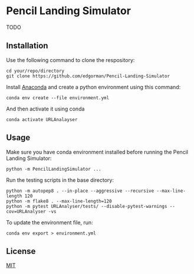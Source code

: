 # Pencil Landing Simulator

TODO

## Installation
Use the following command to clone the respository:
```
cd your/repo/directory
git clone https://github.com/edgorman/Pencil-Landing-Simulator
```

Install [Anaconda](https://www.anaconda.com/) and create a python environment using this command:
```
conda env create --file environment.yml
```

And then activate it using conda
```
conda activate URLAnalayser
```

## Usage
Make sure you have conda environment installed before running the Pencil Landing Simulator:

```
python -m PencilLandingSimulator ...
```

Run the testing scripts in the base directory:
```
python -m autopep8 . --in-place --aggressive --recursive --max-line-length 120
python -m flake8 . --max-line-length=120
python -m pytest URLAnalyser/tests/ --disable-pytest-warnings --cov=URLAnalyser -vs
```

To update the environment file, run:
```
conda env export > environment.yml
```

## License
[MIT](https://choosealicense.com/licenses/mit/)
